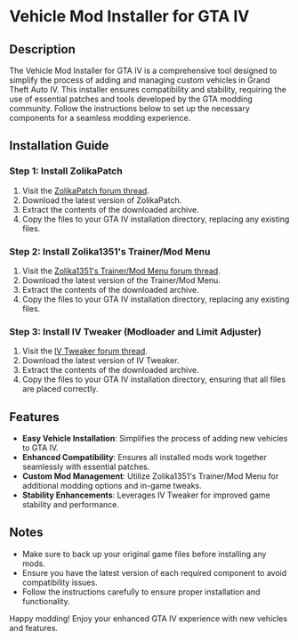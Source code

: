 # Vehicle Mod Installer for GTA IV

## Description

The Vehicle Mod Installer for GTA IV is a comprehensive tool designed to simplify the process of adding and managing custom vehicles in Grand Theft Auto IV. This installer ensures compatibility and stability, requiring the use of essential patches and tools developed by the GTA modding community. Follow the instructions below to set up the necessary components for a seamless modding experience.

## Installation Guide

### Step 1: Install ZolikaPatch

1. Visit the [ZolikaPatch forum thread](https://gtaforums.com/topic/955449-iv-zolikapatch/).
2. Download the latest version of ZolikaPatch.
3. Extract the contents of the downloaded archive.
4. Copy the files to your GTA IV installation directory, replacing any existing files.

### Step 2: Install Zolika1351's Trainer/Mod Menu

1. Visit the [Zolika1351's Trainer/Mod Menu forum thread](https://gtaforums.com/topic/896795-1000-1080-zolika1351s-trainermod-menu-rewritten/).
2. Download the latest version of the Trainer/Mod Menu.
3. Extract the contents of the downloaded archive.
4. Copy the files to your GTA IV installation directory, replacing any existing files.

### Step 3: Install IV Tweaker (Modloader and Limit Adjuster)

1. Visit the [IV Tweaker forum thread](https://gtaforums.com/topic/979531-iv-tweaker-modloader-limit-adjuster-for-gta-iv).
2. Download the latest version of IV Tweaker.
3. Extract the contents of the downloaded archive.
4. Copy the files to your GTA IV installation directory, ensuring that all files are placed correctly.

## Features

- **Easy Vehicle Installation**: Simplifies the process of adding new vehicles to GTA IV.
- **Enhanced Compatibility**: Ensures all installed mods work together seamlessly with essential patches.
- **Custom Mod Management**: Utilize Zolika1351's Trainer/Mod Menu for additional modding options and in-game tweaks.
- **Stability Enhancements**: Leverages IV Tweaker for improved game stability and performance.

## Notes

- Make sure to back up your original game files before installing any mods.
- Ensure you have the latest version of each required component to avoid compatibility issues.
- Follow the instructions carefully to ensure proper installation and functionality.

Happy modding! Enjoy your enhanced GTA IV experience with new vehicles and features.
